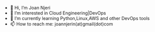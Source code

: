 - 👋 Hi, I’m Joan Njeri
- 👀 I’m interested in Cloud Engineering|DevOps
- 🌱 I’m currently learning Python,Linux,AWS and other DevOps tools
- 📫 How to reach me: joannjerin(at)gmail(dot)com

<!---
jnjerin/jnjerin is a ✨ special ✨ repository because its `README.md` (this file) appears on your GitHub profile.

--->
